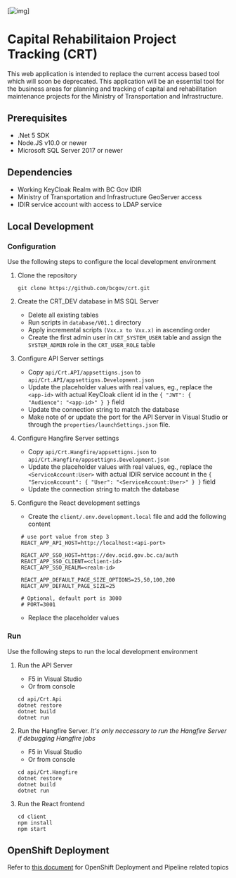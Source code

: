 [![img](https://img.shields.io/badge/Lifecycle-Experimental-339999)]

# Capital Rehabilitaion Project Tracking (CRT)

This web application is intended to replace the current access based tool which will soon be deprecated. This application will be an essential tool for the business areas for planning and tracking of capital and rehabilitation maintenance projects for the Ministry of Transportation and Infrastructure.

## Prerequisites

- .Net 5 SDK
- Node.JS v10.0 or newer
- Microsoft SQL Server 2017 or newer

## Dependencies

- Working KeyCloak Realm with BC Gov IDIR
- Ministry of Transportation and Infrastructure GeoServer access
- IDIR service account with access to LDAP service

## Local Development

### Configuration

Use the following steps to configure the local development environment

1. Clone the repository

   ```
   git clone https://github.com/bcgov/crt.git
   ```

2. Create the CRT_DEV database in MS SQL Server

   - Delete all existing tables
   - Run scripts in `database/V01.1` directory
   - Apply incremental scripts `(Vxx.x to Vxx.x)` in ascending order
   - Create the first admin user in `CRT_SYSTEM_USER` table and assign the `SYSTEM_ADMIN` role in the `CRT_USER_ROLE` table

3. Configure API Server settings

   - Copy `api/Crt.API/appsettigns.json` to `api/Crt.API/appsettigns.Development.json`
   - Update the placeholder values with real values, eg., replace the `<app-id>` with actual KeyCloak client id in the `{ "JWT": { "Audience": "<app-id>" } }` field
   - Update the connection string to match the database
   - Make note of or update the port for the API Server in Visual Studio or through the `properties/launchSettings.json` file.

4. Configure Hangfire Server settings

   - Copy `api/Crt.Hangfire/appsettigns.json` to `api/Crt.Hangfire/appsettigns.Development.json`
   - Update the placeholder values with real values, eg., replace the `<ServiceAccount:User>` with actual IDIR service account in the `{ "ServiceAccount": { "User": "<ServiceAccount:User>" } }` field
   - Update the connection string to match the database

5. Configure the React development settings

   - Create the `client/.env.development.local` file and add the following content

   ```
    # use port value from step 3
    REACT_APP_API_HOST=http://localhost:<api-port>

    REACT_APP_SSO_HOST=https://dev.ocid.gov.bc.ca/auth
    REACT_APP_SSO_CLIENT=<client-id>
    REACT_APP_SSO_REALM=<realm-id>

    REACT_APP_DEFAULT_PAGE_SIZE_OPTIONS=25,50,100,200
    REACT_APP_DEFAULT_PAGE_SIZE=25

    # Optional, default port is 3000
    # PORT=3001
   ```

   - Replace the placeholder values

### Run

Use the following steps to run the local development environment

1. Run the API Server

   - F5 in Visual Studio
   - Or from console

   ```
   cd api/Crt.Api
   dotnet restore
   dotnet build
   dotnet run
   ```

2. Run the Hangfire Server. _It's only neccessary to run the Hangfire Server if debugging Hangfire jobs_

   - F5 in Visual Studio
   - Or from console

   ```
   cd api/Crt.Hangfire
   dotnet restore
   dotnet build
   dotnet run
   ```

3. Run the React frontend
   ```
   cd client
   npm install
   npm start
   ```

## OpenShift Deployment

Refer to [this document](openshift/README.md) for OpenShift Deployment and Pipeline related topics
